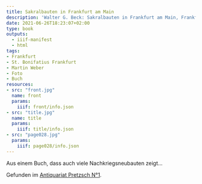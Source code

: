 ```yaml
---
title: Sakralbauten in Frankfurt am Main
description: 'Walter G. Beck: Sakralbauten in Frankfurt am Main, Frankfurt am Main 1956. <a class="worldcat" href="http://www.worldcat.org/oclc/4071724">&nbsp;</a>'
date: 2021-06-26T18:23:07+02:00
type: book
outputs:
  - iiif-manifest
  - html
tags:
- Frankfurt
- St. Bonifatius Frankfurt
- Martin Weber
- Foto
- Buch
resources:
- src: "front.jpg"
  name: front
  params:
    iiif: front/info.json
- src: "title.jpg"
  name: title
  params:
    iiif: title/info.json
- src: "page028.jpg"
  params:
    iiif: page028/info.json
---
```


Aus einem Buch, dass auch viele Nachkriegsneubauten zeigt...

<!--more-->

<div class="source">Gefunden im <a href="https://antiquariat-pretzsch.de/">Antiquariat Pretzsch N°1</a>.</div>
